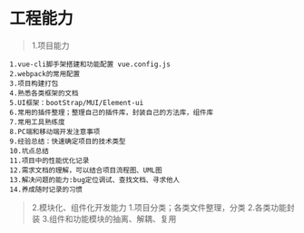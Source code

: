 # 工程能力 #
>1.项目能力

    1.vue-cli脚手架搭建和功能配置 vue.config.js
    2.webpack的常用配置
    3.项目构建打包
    4.熟悉各类框架的文档
    5.UI框架：bootStrap/MUI/Element-ui
    6.常用的插件整理；整理自己的插件库，封装自己的方法库，组件库
    7.常用工具熟练度
    8.PC端和移动端开发注意事项
    9.经验总结：快速确定项目的技术类型
    10.坑点总结
    11.项目中的性能优化记录
    12.需求文档的理解，可以结合项目流程图、UML图
    13.解决问题的能力:bug定位调试、查找文档、寻求他人
    14.养成随时记录的习惯

>2.模块化、组件化开发能力
1.项目分类；各类文件整理，分类
2.各类功能封装
3.组件和功能模块的抽离、解耦、复用

